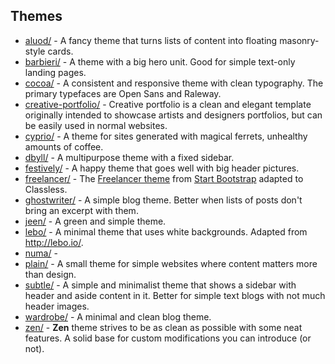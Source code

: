 ## Themes

* [aluod/](aluod//) - A fancy theme that turns lists of content into floating masonry-style cards.
* [barbieri/](barbieri//) - A theme with a big hero unit. Good for simple text-only landing pages.
* [cocoa/](cocoa//) - A consistent and responsive theme with clean typography. The primary typefaces are Open Sans and Raleway.
* [creative-portfolio/](creative-portfolio//) - Creative portfolio is a clean and elegant template originally intended to showcase artists and designers portfolios, but can be easily used in normal websites.
* [cyprio/](cyprio//) - A theme for sites generated with magical ferrets, unhealthy amounts of coffee.
* [dbyll/](dbyll//) - A multipurpose theme with a fixed sidebar.
* [festively/](festively//) - A happy theme that goes well with big header pictures.
* [freelancer/](freelancer//) - The [Freelancer theme](http://startbootstrap.com/template-overviews/freelancer/) from [Start Bootstrap](http://startbootstrap.com/) adapted to Classless.
* [ghostwriter/](ghostwriter//) - A simple blog theme. Better when lists of posts don't bring an excerpt with them.
* [jeen/](jeen//) - A green and simple theme.
* [lebo/](lebo//) - A minimal theme that uses white backgrounds. Adapted from http://lebo.io/.
* [numa/](numa//) - 
* [plain/](plain//) - A small theme for simple websites where content matters more than design.
* [subtle/](subtle//) - A simple and minimalist theme that shows a sidebar with header and aside content in it. Better for simple text blogs with not much header images.
* [wardrobe/](wardrobe//) - A minimal and clean blog theme.
* [zen/](zen//) - **Zen** theme strives to be as clean as possible with some neat features. A solid base for custom modifications you can introduce (or not).
